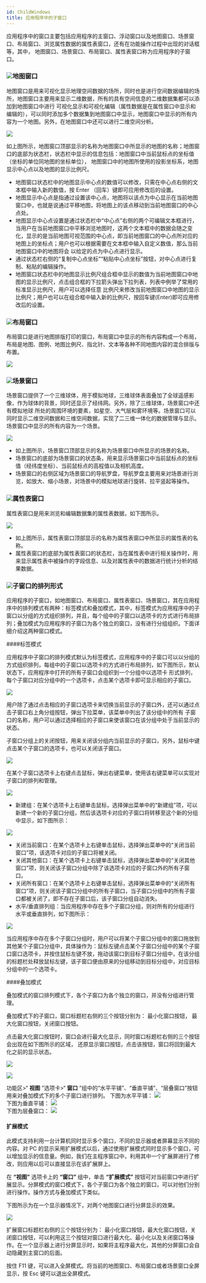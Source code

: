 ```yaml
---
id: ChildWindows
title: 应用程序中的子窗口
---
```

应用程序中的窗口主要包括应用程序的主窗口、浮动窗口以及地图窗口、场景窗口、布局窗口、浏览属性数据的属性表窗口，还有在功能操作过程中出现的对话框等，其中，
地图窗口、场景窗口、布局窗口、属性表窗口称为应用程序的子窗口。

### ![](../img/read.gif)地图窗口

地图窗口是用来可视化显示地理空间数据的场所，同时也是进行空间数据编辑的场所，地图窗口主要用来显示二维数据，所有的具有空间信息的二维数据集都可以添加到地图窗口中进行
可视化显示和可视化编辑（属性数据是在属性窗口中显示和编辑的），可以同时添加多个数据集到地图窗口中显示，地图窗口中显示的所有内容为一个地图。另外，在地图窗口中还可以进行二维空间分析。

![](img/MapWin.png)  


如上图所示，地图窗口顶部显示的名称为地图窗口中所显示的地图的名称；地图窗口的底部为状态栏，状态栏中显示的信息包括：地图窗口中当前鼠标点的坐标值（坐标的单位同地图的坐标单位），
地图窗口中的地图所使用的投影坐标系，地图显示中心点以及地图的显示比例尺。

* 地图窗口状态栏中的地图显示中心点的数值可以修改，只需在中心点右侧的文本框中输入新的数值，按 Enter （回车）键即可应用修改后的设置。
* 地图显示中心点是指通过设置该中心点，地图将以该点为中心显示在当前地图窗口中，也就是说通过平移地图，将地图上的该点移动到当前地图窗口的中心点处。
* 地图显示中心点设置是通过状态栏中“中心点”右侧的两个可编辑文本框进行，当用户在当前地图窗口中平移浏览地图时，这两个文本框中的数据会随之变化，显示的是当前地图可视范围的中心点，即当前地图窗口的中心点所对应的地图上的坐标点；用户也可以根据需要在文本框中输入自定义数值，那么当前地图窗口中的地图将会 以给定的点为中心点进行显示。
* 通过状态栏右侧的“复制中心点坐标”“粘贴中心点坐标”按钮，对中心点进行复制、粘贴的编辑操作。
* 地图窗口状态栏中的地图显示比例尺组合框中显示的数值为当前地图窗口中地图的显示比例尺，点击组合框的下拉箭头弹出下拉列表，列表中例举了常用的标准显示比例尺，用户可以选择任意 比例尺来修改当前地图窗口中地图的显示比例尺；用户也可以在组合框中输入新的比例尺，按回车键(Enter)即可应用修改后的设置。

### ![](../img/read.gif)布局窗口

布局窗口是进行地图排版打印的窗口，布局窗口中显示的所有内容构成一个布局，布局是地图、图例、地图比例尺、指北针、文本等各种不同地图内容的混合排版与布置。

![](img/LayoutWin.png)  


### ![](../img/read.gif)场景窗口

场景窗口提供了一个三维球体，用于模拟地球，三维球体表面叠加了全球遥感影像，作为球体的背景，同时还显示了经纬网。另外，除了三维球体，场景窗口中还有模拟地球
所处的周围环境的要素，如星空、大气层和雾环境等。场景窗口可以同时显示二维空间数据和三维空间数据，实现了二三维一体化的数据管理与显示。
场景窗口中显示的所有内容为一个场景。

![](img/SceneWin.png)  


* 如上图所示，场景窗口顶部显示的名称为场景窗口中所显示的场景的名称。
* 场景窗口的底部为场景窗口的状态条，用来显示场景窗口中当前鼠标点的坐标值（经纬度坐标）、当前鼠标点的高程值以及相机高度。
* 场景窗口的右侧区域为场景窗口的导航罗盘，导航罗盘主要用来对场景进行浏览，如放大、缩小场景，对场景中的模拟地球进行旋转、拉平竖起等操作。

### ![](../img/read.gif)属性表窗口

属性表窗口是用来浏览和编辑数据集的属性表数据，如下图所示。

![](img/AttributeWin.png)  


* 如上图所示，属性表窗口顶部显示的名称为属性表窗口中所显示的属性表的名称。
* 属性表窗口的底部为属性表窗口的状态栏，当在属性表中进行相关操作时，用来显示属性表中被操作的字段信息、以及对属性表中的数据进行统计分析的结果数据。

### ![](../img/read.gif)子窗口的排列形式

应用程序的子窗口，如地图窗口、布局窗口、属性表窗口、场景窗口，其在应用程序中的排列模式有两种：标签模式和叠加模式，其中，标签模式为应用程序中的子窗口以分组的方式组织排列，并且，每个组中的子窗口以选项卡的方式进行布局排列；叠加模式为应用程序的子窗口为各个独立的窗口，没有进行分组组织。下面详细介绍这两种窗口模式。

####标签模式

应用程序中子窗口的排列模式默认为标签模式，应用程序中的子窗口可以以分组的方式组织排列，每组中的子窗口以选项卡的方式进行布局排列，如下图所示，默认状态下，应用程序中打开的所有子窗口会组织到一个分组中以选项卡
形式排列，每个子窗口对应分组中的一个选项卡，点击某个选项卡即可显示相应的子窗口。

![](img/TabWindows.png)  


用户除了通过点击相应的子窗口选项卡来切换当前显示的子窗口外，还可以通过点击子窗口右上角分组按钮，弹出下拉菜单，该菜单中列出了该分组中的所有 子窗口的名称，用户可以通过选择相应的子窗口来使该窗口在该分组中处于当前显示的状态。

子窗口分组上的关闭按钮，用来关闭该分组内当前显示的子窗口，另外，鼠标中键点击某个子窗口的选项卡，也可以关闭该子窗口。

![](img/SetCurrentWin.png)  
 

在某个子窗口选项卡上右键点击鼠标，弹出右键菜单，使用该右键菜单可以实现对子窗口的排列和管理。

![](img/ChildWinTabRC.png)  
 

* 新建组：在某个选项卡上右键单击鼠标，选择弹出菜单中的“新建组”项，可以新建一个新的子窗口分组，然后该选项卡对应的子窗口将转移至这个新的分组中显示，如下图所示：

![](img/NewChildWinGroup.png)  


* 关闭当前窗口：在某个选项卡上右键单击鼠标，选择弹出菜单中的“关闭当前窗口”项，该选项卡对应的子窗口将被关闭。
* 关闭其他窗口：在某个选项卡上右键单击鼠标，选择弹出菜单中的“关闭其他窗口”项，则关闭该子窗口分组中除了该选项卡对应的子窗口外的所有子窗口。
* 关闭所有窗口：在某个选项卡上右键单击鼠标，选择弹出菜单中的“关闭所有窗口”项，则关闭该子窗口分组中的所有子窗口，当子窗口分组中的所有子窗口都被关闭了，即不存在子窗口后，该子窗口分组自动消失。
* 水平/垂直排列组：当应用程序中存在多个子窗口分组，则对所有的分组进行水平或垂直排列，如下图所示：

![](img/ChildWinGPArrange.png)  


当应用程序中存在多个子窗口分组时，用户可以将某个子窗口分组中的窗口拖放到其他某个子窗口分组中，具体操作为：鼠标左键点击某个子窗口分组中的某个子窗口窗口选项卡，并按住鼠标左键不放，拖动该窗口到目标子窗口分组中，在该分组的标题栏处释放鼠标左键，该子窗口便由原来的分组移动到目标分组中，对应目标分组中的一个选项卡。

####叠加模式

叠加模式的窗口排列模式下，各个子窗口为各个独立的窗口，并没有分组进行管理。

叠加模式下的子窗口，窗口标题栏右侧的三个按钮分别为： 最小化窗口按钮，
最大化窗口按钮，关闭窗口按钮。

点击最大化窗口按钮时，窗口会进行最大化显示，同时窗口标题栏右侧的三个按钮会出现在如下图所示的区域，
还原显示窗口按钮，点击该按钮，窗口将回到最大化之前的显示状态。

![](img/MapWin2.png)  

![](img/AferMaxWin.png)  


功能区>“ **视图** ”选项卡>“ **窗口** ”组中的“水平平铺”、“垂直平铺”、“层叠窗口”按钮用来对叠加模式下的多个子窗口进行排列。
下图为水平平铺：
![](img/MapWin2H.png)  
下图为垂直平铺： 
![](img/MapWin2V.png)  
下图为层叠窗口：
![](img/MapWin2M.png)  


#### 扩展模式

此模式支持利用一台计算机同时显示多个窗口，不同的显示器或者屏幕显示不同的内容。对 PC
的显示采用扩展模式以后，通过使用扩展模式同时显示多个窗口，可以增加显示的信息量。例如，我们在主程序窗口中，利用其中一个扩展屏进行了修改，则应用以后可以直接显示在该扩展屏上。

在 **“视图”** 选项卡上的 **“窗口”** 组中，单击 **“扩展模式”**
按钮可对当前窗口中进行扩展显示。分屏模式的窗口模式下，各个子窗口为各个独立的窗口，可以对他们分别进行操作。操作方式与叠加模式下类似。

下图所示为在一个显示器情况下，对两个地图窗口进行分屏显示的效果。

![](img/MutilScreens.png)  


扩展窗口标题栏右侧的三个按钮分别为： 最小化窗口按钮，最大化窗口按钮，关闭窗口按钮，可以利用这三个按钮对窗口进行最大化、最小化以及关闭窗口等操作。在一个显示器上进行分屏显示时，如果将主程序最大化，其他的分屏窗口会自动隐藏到主窗口的后面。

按住 F11 键，可以进入全屏模式。将当前的地图窗口、布局窗口或者场景窗口全屏显示，按 Esc 键可以退出全屏模式。

